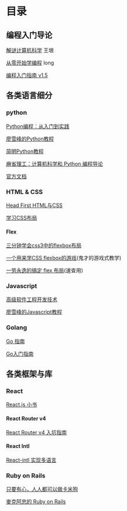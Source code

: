 # 目录
## 编程入门导论
[解谜计算机科学](http://www.yinwang.org/blog-cn/2018/04/13/csbook-chapter1) 王垠  

[从零开始学编程](从零开始学编程.md) long  

[编程入门指南 v1.5](https://zhuanlan.zhihu.com/p/19959253)

## 各类语言细分
### python
[Python编程：从入门到实践](https://book.douban.com/subject/26829016/)  

[廖雪峰的Python教程](https://www.liaoxuefeng.com/wiki/0014316089557264a6b348958f449949df42a6d3a2e542c000)

[简明Python教程](https://www.gitbook.com/book/lenkimo/byte-of-python-chinese-edition/details)

[麻省理工：计算机科学和 Python 编程导论](http://www.xuetangx.com/courses/course-v1:MITx+6_00_1x+sp/about)

[官方文档](https://docs.python.org/3/tutorial/index.html)

### HTML & CSS
[Head First HTML与CSS](https://book.douban.com/subject/25752357/)

[学习CSS布局](http://zh.learnlayout.com/)

#### Flex
[三分钟学会css3中的flexbox布局](http://www.webhek.com/post/css-flexbox-layout.html)

[一个用来学CSS flexbox的游戏](https://flexboxfroggy.com/#zh-cn)(鬼才的游戏式教学)

[一劳永逸的搞定 flex 布局](https://juejin.im/post/58e3a5a0a0bb9f0069fc16bb)(速查用)

### Javascript
[高级软件工程开发技术](https://space.bilibili.com/39066904/#/channel/detail?cid=21254) 

[廖雪峰的Javascript教程](https://www.liaoxuefeng.com/wiki/001434446689867b27157e896e74d51a89c25cc8b43bdb3000)

### Golang

[Go 指南](https://tour.go-zh.org/)

[Go入门指南](https://github.com/Unknwon/the-way-to-go_ZH_CN/blob/master/eBook/directory.md)

## 各类框架与库

### React
[React.js 小书](http://huziketang.mangojuice.top/books/react/)

#### React Router v4
[React Router v4 入坑指南](https://www.jianshu.com/p/6a45e2dfc9d9)

#### React Intl
[React-intl 实现多语言](https://www.cnblogs.com/qiaojie/p/6411199.html)

### Ruby on Rails
[只要有心，人人都可以做卡米狗](https://ithelp.ithome.com.tw/users/20107309/ironman/1253)

[麥克阿忠的 Ruby on Rails](https://www.openfoundry.org/index.php?option=com_search&Itemid=58&searchphrase=exact_meta&ordering=newest&searchword=Rails)
